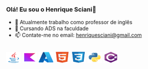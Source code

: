 ### Olá! Eu sou o Henrique Sciani👋

- 🔭 Atualmente trabalho como professor de inglês 
- 🌱 Cursando ADS na faculdade 
- 📫 Contate-me no email: henriquesciani@gmail.com

<div style="display: inline_block"><br>
  <img align="center" alt="Henri-Java" height="30" width="40" src="https://raw.githubusercontent.com/devicons/devicon/master/icons/java/java-original.svg">
  <img align="center" alt="Henri-Kotlin" height="30" width="40" src="https://raw.githubusercontent.com/devicons/devicon/master/icons/kotlin/kotlin-original.svg">
  <img align="center" alt="Henri-Azure" height="30" width="40" src="https://github.com/devicons/devicon/blob/master/icons/azure/azure-original.svg">
  <img align="center" alt="Henri-HTML" height="30" width="40" src="https://raw.githubusercontent.com/devicons/devicon/master/icons/html5/html5-original.svg">
  <img align="center" alt="Henri-CSS" height="30" width="40" src="https://raw.githubusercontent.com/devicons/devicon/master/icons/css3/css3-original.svg">
  <img align="center" alt="Henri-Python" height="30" width="40" src="https://raw.githubusercontent.com/devicons/devicon/master/icons/python/python-original.svg">
  <img align="center" alt="Henri-Csharp" height="30" width="40" src="https://raw.githubusercontent.com/devicons/devicon/master/icons/csharp/csharp-original.svg">
</div>
